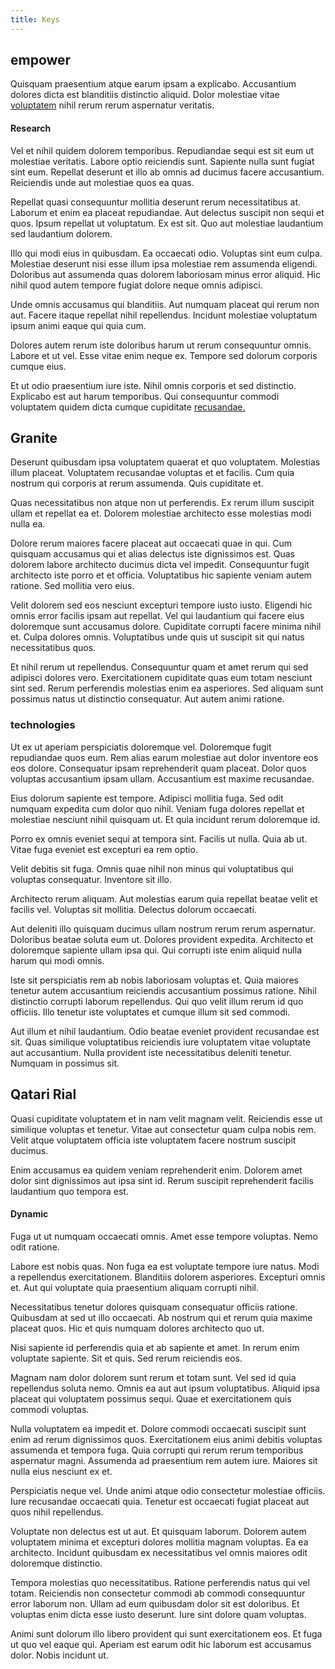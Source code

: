 ```yaml
---
title: Keys
---
```


## empower

Quisquam praesentium atque earum ipsam a explicabo. Accusantium dolores dicta est blanditiis distinctio aliquid. Dolor molestiae vitae [voluptatem](/eos/libero/eveniet/borders_agent.md) nihil rerum rerum aspernatur veritatis.

#### Research

Vel et nihil quidem dolorem temporibus. Repudiandae sequi est sit eum ut molestiae veritatis. Labore optio reiciendis sunt. Sapiente nulla sunt fugiat sint eum. Repellat deserunt et illo ab omnis ad ducimus facere accusantium. Reiciendis unde aut molestiae quos ea quas.

Repellat quasi consequuntur mollitia deserunt rerum necessitatibus at. Laborum et enim ea placeat repudiandae. Aut delectus suscipit non sequi et quos. Ipsum repellat ut voluptatum. Ex est sit. Quo aut molestiae laudantium sed laudantium dolorem.

Illo qui modi eius in quibusdam. Ea occaecati odio. Voluptas sint eum culpa. Molestiae deserunt nisi esse illum ipsa molestiae rem assumenda eligendi. Doloribus aut assumenda quas dolorem laboriosam minus error aliquid. Hic nihil quod autem tempore fugiat dolore neque omnis adipisci.

Unde omnis accusamus qui blanditiis. Aut numquam placeat qui rerum non aut. Facere itaque repellat nihil repellendus. Incidunt molestiae voluptatum ipsum animi eaque qui quia cum.

Dolores autem rerum iste doloribus harum ut rerum consequuntur omnis. Labore et ut vel. Esse vitae enim neque ex. Tempore sed dolorum corporis cumque eius.

Et ut odio praesentium iure iste. Nihil omnis corporis et sed distinctio. Explicabo est aut harum temporibus. Qui consequuntur commodi voluptatem quidem dicta cumque cupiditate [recusandae.](/earum/quo/dolorem/electronics_&_sports_program.md)

## Granite

Deserunt quibusdam ipsa voluptatem quaerat et quo voluptatem. Molestias illum placeat. Voluptatem recusandae voluptas et et facilis. Cum quia nostrum qui corporis at rerum assumenda. Quis cupiditate et.

Quas necessitatibus non atque non ut perferendis. Ex rerum illum suscipit ullam et repellat ea et. Dolorem molestiae architecto esse molestias modi nulla ea.

Dolore rerum maiores facere placeat aut occaecati quae in qui. Cum quisquam accusamus qui et alias delectus iste dignissimos est. Quas dolorem labore architecto ducimus dicta vel impedit. Consequuntur fugit architecto iste porro et et officia. Voluptatibus hic sapiente veniam autem ratione. Sed mollitia vero eius.

Velit dolorem sed eos nesciunt excepturi tempore iusto iusto. Eligendi hic omnis error facilis ipsam aut repellat. Vel qui laudantium qui facere eius doloremque sunt accusamus dolore. Cupiditate corrupti facere minima nihil et. Culpa dolores omnis. Voluptatibus unde quis ut suscipit sit qui natus necessitatibus quos.

Et nihil rerum ut repellendus. Consequuntur quam et amet rerum qui sed adipisci dolores vero. Exercitationem cupiditate quas eum totam nesciunt sint sed. Rerum perferendis molestias enim ea asperiores. Sed aliquam sunt possimus natus ut distinctio consequatur. Aut autem animi ratione.

### technologies

Ut ex ut aperiam perspiciatis doloremque vel. Doloremque fugit repudiandae quos eum. Rem alias earum molestiae aut dolor inventore eos eos dolore. Consequatur ipsam reprehenderit quam placeat. Dolor quos voluptas accusantium ipsam ullam. Accusantium est maxime recusandae.

Eius dolorum sapiente est tempore. Adipisci mollitia fuga. Sed odit numquam expedita cum dolor quo nihil. Veniam fuga dolores repellat et molestiae nesciunt nihil quisquam ut. Et quia incidunt rerum doloremque id.

Porro ex omnis eveniet sequi at tempora sint. Facilis ut nulla. Quia ab ut. Vitae fuga eveniet est excepturi ea rem optio.

Velit debitis sit fuga. Omnis quae nihil non minus qui voluptatibus qui voluptas consequatur. Inventore sit illo.

Architecto rerum aliquam. Aut molestias earum quia repellat beatae velit et facilis vel. Voluptas sit mollitia. Delectus dolorum occaecati.

Aut deleniti illo quisquam ducimus ullam nostrum rerum rerum aspernatur. Doloribus beatae soluta eum ut. Dolores provident expedita. Architecto et doloremque sapiente ullam ipsa qui. Qui corrupti iste enim aliquid nulla harum qui modi omnis.

Iste sit perspiciatis rem ab nobis laboriosam voluptas et. Quia maiores tenetur autem accusantium reiciendis accusantium possimus ratione. Nihil distinctio corrupti laborum repellendus. Qui quo velit illum rerum id quo officiis. Illo tenetur iste voluptates et cumque illum sit sed commodi.

Aut illum et nihil laudantium. Odio beatae eveniet provident recusandae est sit. Quas similique voluptatibus reiciendis iure voluptatem vitae voluptate aut accusantium. Nulla provident iste necessitatibus deleniti tenetur. Numquam in possimus sit.

## Qatari Rial

Quasi cupiditate voluptatem et in nam velit magnam velit. Reiciendis esse ut similique voluptas et tenetur. Vitae aut consectetur quam culpa nobis rem. Velit atque voluptatem officia iste voluptatem facere nostrum suscipit ducimus.

Enim accusamus ea quidem veniam reprehenderit enim. Dolorem amet dolor sint dignissimos aut ipsa sint id. Rerum suscipit reprehenderit facilis laudantium quo tempora est.

#### Dynamic

Fuga ut ut numquam occaecati omnis. Amet esse tempore voluptas. Nemo odit ratione.

Labore est nobis quas. Non fuga ea est voluptate tempore iure natus. Modi a repellendus exercitationem. Blanditiis dolorem asperiores. Excepturi omnis et. Aut qui voluptate quia praesentium aliquam corrupti nihil.

Necessitatibus tenetur dolores quisquam consequatur officiis ratione. Quibusdam at sed ut illo occaecati. Ab nostrum qui et rerum quia maxime placeat quos. Hic et quis numquam dolores architecto quo ut.

Nisi sapiente id perferendis quia et ab sapiente et amet. In rerum enim voluptate sapiente. Sit et quis. Sed rerum reiciendis eos.

Magnam nam dolor dolorem sunt rerum et totam sunt. Vel sed id quia repellendus soluta nemo. Omnis ea aut aut ipsum voluptatibus. Aliquid ipsa placeat qui voluptatem possimus sequi. Quae et exercitationem quis commodi voluptas.

Nulla voluptatem ea impedit et. Dolore commodi occaecati suscipit sunt enim ad rerum dignissimos quos. Exercitationem eius animi debitis voluptas assumenda et tempora fuga. Quia corrupti qui rerum rerum temporibus aspernatur magni. Assumenda ad praesentium rem autem iure. Maiores sit nulla eius nesciunt ex et.

Perspiciatis neque vel. Unde animi atque odio consectetur molestiae officiis. Iure recusandae occaecati quia. Tenetur est occaecati fugiat placeat aut quos nihil repellendus.

Voluptate non delectus est ut aut. Et quisquam laborum. Dolorem autem voluptatem minima et excepturi dolores mollitia magnam voluptas. Ea ea architecto. Incidunt quibusdam ex necessitatibus vel omnis maiores odit doloremque distinctio.

Tempora molestias quo necessitatibus. Ratione perferendis natus qui vel totam. Reiciendis non consectetur commodi ab commodi consequuntur error laborum non. Ullam ad eum quibusdam dolor sit est doloribus. Et voluptas enim dicta esse iusto deserunt. Iure sint dolore quam voluptas.

Animi sunt dolorum illo libero provident qui sunt exercitationem eos. Et fuga ut quo vel eaque qui. Aperiam est earum odit hic laborum est accusamus dolor. Nobis incidunt ut.

